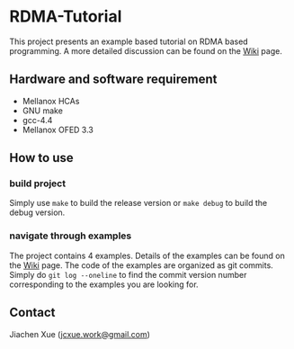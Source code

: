 # RDMA-Tutorial
This project presents an example based tutorial on RDMA based programming. A more detailed 
discussion can be found on the [Wiki](https://github.com/jcxue/RDMA-Tutorial/wiki) page.

## Hardware and software requirement
 * Mellanox HCAs
 * GNU make
 * gcc-4.4
 * Mellanox OFED 3.3

## How to use

### build project
Simply use ```make``` to build the release version or ```make debug``` to build the 
debug version.

### navigate through examples
The project contains 4 examples. Details of the examples can be found on the 
[Wiki](https://github.com/jcxue/RDMA-Tutorial/wiki) page. The code of the examples
are organized as git commits. Simply do ```git log --oneline``` to find the commit version number 
corresponding to the examples you are looking for.

## Contact

Jiachen Xue (jcxue.work@gmail.com)
